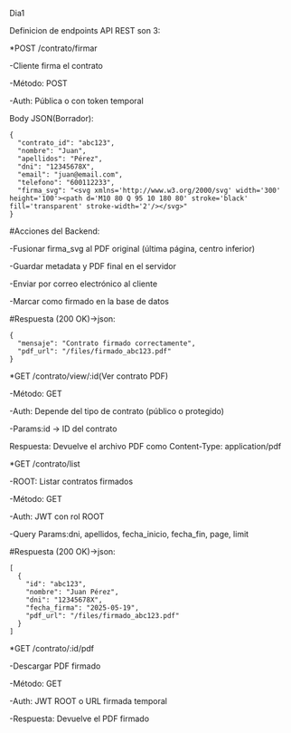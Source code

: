 Dia1

Definicion de endpoints API REST son 3:

*POST /contrato/firmar

-Cliente firma el contrato

-Método: POST

-Auth: Pública o con token temporal

Body JSON(Borrador):
```
{
  "contrato_id": "abc123",
  "nombre": "Juan",
  "apellidos": "Pérez",
  "dni": "12345678X",
  "email": "juan@email.com",
  "telefono": "600112233",
  "firma_svg": "<svg xmlns='http://www.w3.org/2000/svg' width='300' height='100'><path d='M10 80 Q 95 10 180 80' stroke='black' fill='transparent' stroke-width='2'/></svg>"
}
```
#Acciones del Backend:

-Fusionar firma_svg al PDF original (última página, centro inferior)

-Guardar metadata y PDF final en el servidor

-Enviar por correo electrónico al cliente

-Marcar como firmado en la base de datos

#Respuesta (200 OK)->json:
```
{
  "mensaje": "Contrato firmado correctamente",
  "pdf_url": "/files/firmado_abc123.pdf"
}
```
*GET /contrato/view/:id(Ver contrato PDF)

-Método: GET

-Auth: Depende del tipo de contrato (público o protegido)

-Params:id → ID del contrato

Respuesta: Devuelve el archivo PDF como Content-Type: application/pdf

*GET /contrato/list

-ROOT: Listar contratos firmados

-Método: GET

-Auth: JWT con rol ROOT

-Query Params:dni, apellidos, fecha_inicio, fecha_fin, page, limit

#Respuesta (200 OK)->json:
```
[
  {
    "id": "abc123",
    "nombre": "Juan Pérez",
    "dni": "12345678X",
    "fecha_firma": "2025-05-19",
    "pdf_url": "/files/firmado_abc123.pdf"
  }
]
```

*GET /contrato/:id/pdf

-Descargar PDF firmado

-Método: GET

-Auth: JWT ROOT o URL firmada temporal

-Respuesta: Devuelve el PDF firmado

